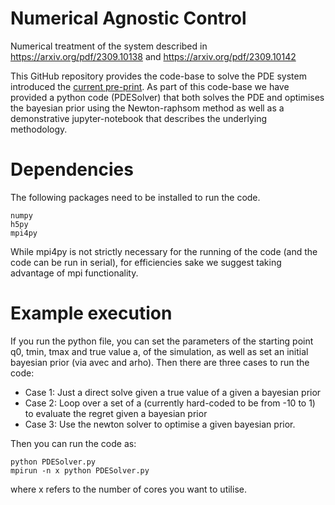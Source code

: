 # Numerical Agnostic Control
Numerical treatment of the system described in https://arxiv.org/pdf/2309.10138 and https://arxiv.org/pdf/2309.10142

This GitHub repository provides the code-base to solve the PDE system introduced the [current pre-print](https://arxiv.org/pdf/2309.10138). As part of this code-base we have provided a python code (PDESolver) that both solves the PDE and optimises the bayesian prior using the Newton-raphsom method as well as a demonstrative jupyter-notebook that describes the underlying methodology. 

# Dependencies
The following packages need to be installed to run the code.
```
numpy
h5py
mpi4py
```
While mpi4py is not strictly necessary for the running of the code (and the code can be run in serial), for efficiencies sake we suggest taking advantage of mpi functionality.

# Example execution
If you run the python file, you can set the parameters of the starting point q0, tmin, tmax and true value a, of the simulation, as well as set an initial bayesian prior (via avec and arho). Then there are three cases to run the code:
 - Case 1: Just a direct solve given a true value of a given a bayesian prior
 - Case 2: Loop over a set of a (currently hard-coded to be from -10 to 1) to evaluate the regret given a bayesian prior
 - Case 3: Use the newton solver to optimise a given bayesian prior.

Then you can run the code as:
```
python PDESolver.py
mpirun -n x python PDESolver.py
```
where x refers to the number of cores you want to utilise.
